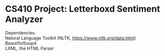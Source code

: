 # CS410 Project: Letterboxd Sentiment Analyzer

Dependencies:  
Natural Language Toolkit (NLTK, https://www.nltk.org/data.html)  
BeautifulSoup4  
LXML, the HTML Parser  
